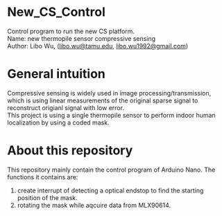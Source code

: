 # New_CS_Control
Control program to run the new CS platform.  
Name: new thermopile sensor compressive sensing   
Author: Libo Wu, (libo.wu@tamu.edu, libo.wu1992@gmail.com)  

# General intuition
Compressive sensing is widely used in image processing/transmission, which is using linear measurements of the original sparse signal to reconstruct origianl signal with low error.  
This project is using a single thermopile sensor to perform indoor human localization by using a coded mask.  

# About this repository
This repository mainly contain the control program of Arduino Nano. The functions it contains are:  
1. create interrupt of detecting a optical endstop to find the starting position of the mask.
2. rotating the mask while aqcuire data from MLX90614.
